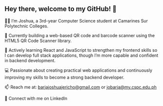 ## Hey there, welcome to my GitHub! 👋

👨‍💻 I’m Joshua, a 3rd-year Computer Science student at Camarines Sur Polytechnic Colleges.

🔭 Currently building a web-based QR code and barcode scanner using the HTML5 QR Code Scanner library.

🌱 Actively learning React and JavaScript to strengthen my frontend skills so I can develop full stack applications, though I’m more capable and confident in backend development.

💻 Passionate about creating practical web applications and continuously improving my skills to become a strong backend developer.

📫 Reach me at: barjajoshuajericho@gmail.com or jobarja@my.cspc.edu.ph

🔗 Connect with me on LinkedIn
